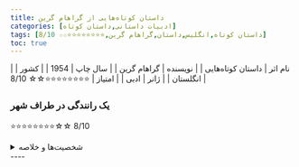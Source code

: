 ```yaml
---
title: داستان‌ کوتاه‌هایی از گراهام گرین
categories: [ادبیات داستانی,داستان کوتاه]
tags: [داستان کوتاه,انگلیس,داستان,گراهام گرین,⭐⭐⭐⭐⭐⭐⭐⭐☆☆ 8/10]
toc: true
---
```


| نام اثر | داستان‌ کوتاه‌هایی |
| نویسنده | گراهام گرین |
| سال چاپ | 1954 |
| کشور | انگلستان |
| ژانر | ادبی |
| امتیاز | ⭐⭐⭐⭐⭐⭐⭐⭐☆☆ 8/10 |


### یک رانندگی در طراف شهر
⭐⭐⭐⭐⭐⭐⭐⭐☆☆ 8/10

<details>
  <summary>شخصیت‌ها و خلاصه</summary>
داستان با مشاهدات یک زن جوان از تشریفات دقیق پدرش برای آماده کردن خانواده برای شب آغاز می شود. او منشی ارشد آژانس صادرات برگسون است، و او نسبت به او به عنوان یک کارگر، به غرور او از مالکیت، و نسبت به تعهدی که او در زندگی روزمره و انجام تعهدات کلیسا از خود نشان می دهد، تحقیر ملایمی احساس می کند. در مقابل، زن جوان به فرد، مرد جوانش، و «هوای شادی نامتعادل او» فکر می‌کند.

هنگامی که درها و پنجره‌ها قفل می‌شوند و خانواده در خانه‌ای که پدرش پانزده سال دیگر مالک آن خواهد بود، می‌خوابند، زن جوان برای قرار ملاقات خود می‌رود. او دوباره در تخیل خود اظهارات پدرش را در مورد بهبود ملک می شنود و درخت سیبی را به یاد می آورد که از زمان کاشت هر سال یک سیب بی مزه دیگر تولید می کند.

او با فرد، آماده ملاقات می کند، او فکر می کند، برای هر چیزی. او می گوید که فرد یک ماشین قرض گرفته است و او به رویای ماجراجویی بی پروا خود می نشیند. آن‌ها خارج از شهر رانندگی می‌کنند، از کنار خانه‌ای عبور می‌کنند، و برای راضی کردن او، فرد به اعماق حومه شهر می‌رود. او از ناآرامی او، حال و هوای ناامیدی او آگاه است، در حالی که او از بطری اش می نوشد. او همچنین از اظهار اراده او بر اراده خود آگاه است. همانطور که آنها به اعماق کشور می روند، قهرمان داستان که مثل همیشه از نیاز فرد به زندگی در لبه خطرناک چیزها هیجان زده شده است، به دلیل ناتوانی ظاهراً او در یافتن شغل در دهه 1930 که از نظر اقتصادی افسرده شده بود، به دلیل ناکامی در ارضای یکی از آنها. یا خانواده‌اش، به پیشنهاد او گوش می‌دهند: اینکه خودشان را به عنوان وسیله‌ای برای فرار از دنیایی که آنها را رد کرده است، بکشند. زن جوان که فکر می‌کرد محدودیت‌های «دیوانگی» فرد را درک می‌کند، از اسلحه‌ای که او حمل می‌کند و اطمینان از انتخابش می‌ترساند. او به این درک می رسد که آنچه فرد را به خودکشی جذب می کند، آنقدر فرار از خستگی یک وجود محروم نیست، بلکه هیجان خود عمل است. او نیاز فرد به قمار کردن با زندگی و مرگ را درک می‌کند - جاذبه عدم اطمینانی که فراتر از آن نهفته است. چون هیچ‌کدام به خدا اعتقاد ندارند، او برای متقاعد کردن او می‌گوید، آنها یک شانس دارند، "و این همراهی است، همینطور رفتن." او برای اولین بار، اعتراض فرد به عشق به او و ماهیت اعتراض او به او را زیر سوال می برد.

او سعی می‌کند او را از تصمیم خود استدلال کند، در نهایت به خودش اعتراف می‌کند که «دیوانگی» او فراتر از توانایی او برای درک یا مهار آن بوده است. او متوجه می‌شود: «او همیشه این را می‌خواست: زمین تاریک، سلاحی در جیبش. اما او کمتر صادقانه از هر دو دنیا می خواست: بی مسئولیتی و عشق ایمن، خطر و قلب امن.

زن جوان فرد را ترک می‌کند و آخرین کلمه‌ای که او صحبت می‌کند «لعنت» است، زیرا او به ریشه‌ای برخورد می‌کند. صدای کلمه او را پر از وحشت می کند. او با شروع بارندگی به سمت خانه راه می رود و از یک غریبه می خواهد که به لندن برود. مرد جوانی که پیشنهاد می‌کند او را به پارک گلدینگ ببرد، از همان ناراحتی اجتماعی و اقتصادی که فرد تجربه کرده رنج می‌برد، به او پیشنهاد می‌کند که او را به میدنهد ببرد، اما او قبول نمی‌کند. او می گوید: "زندگی جهنمی." او راه خود را به سمت ویلای جری ساخته می‌شود و هنگامی که داخل می‌شود، در را محکم در برابر باران و فراری که فرد به او پیشنهاد کرده بود، قفل می‌کند. او اکنون، همانطور که در ابتدای داستان متوجه نشد، شجاعت پدرش از تسلیم نشدن به تاریکی را می شناسد.
</details>
----



